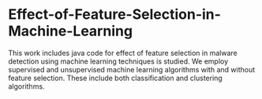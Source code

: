 # Effect-of-Feature-Selection-in-Machine-Learning
This work includes java code for  effect of feature selection in malware detection using machine learning techniques is studied. We employ supervised and unsupervised machine 
learning algorithms with and without feature selection. These include both classification and clustering algorithms.

